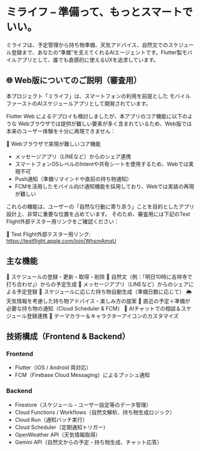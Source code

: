 # ミライフ – 準備って、もっとスマートでいい。
ミライフは、予定管理から持ち物準備、天気アドバイス、自然文でのスケジュール登録まで、あなたの“準備”を支えてくれるAIエージェントです。Flutter製モバイルアプリとして、誰でも直感的に使えるUXを追求しています。

## 🌐 Web版についてのご説明（審査用）
本プロジェクト「ミライフ」は、スマートフォンの利用を前提とした モバイルファーストのAIスケジュールアプリとして開発されています。

Flutter Web によるデプロイも検討しましたが、本アプリのコア機能に以下のような Webブラウザでは提供が難しい要素が多く含まれているため、Web版では本来のユーザー体験を十分に再現できません：

🚫 Webブラウザで実現が難しいコア機能
- メッセージアプリ（LINEなど）からのシェア連携
 - スマートフォンOSレベルのIntentや共有シートを使用するため、Webでは実現不可
- Push通知（準備リマインドや直前の持ち物通知）
 - FCMを活用したモバイル向け通知機能を採用しており、Webでは実装の再現が難しい

これらの機能は、ユーザーの「自然な行動に寄り添う」ことを目的としたアプリ設計上、非常に重要な位置を占めています。
そのため、審査用には下記のTest Flight外部テスター用リンクをご確認ください：

🔗 Test Flight外部テスター用リンク: https://testflight.apple.com/join/WhsmAmqU

## 主な機能
📅 スケジュールの登録・更新・取得・削除
💬 自然文（例：「明日10時に吉祥寺で打ち合わせ」）からの予定生成
🔗 メッセージアプリ（LINEなど）からのシェアによる予定登録
🎒 スケジュールに応じた持ち物自動生成（準備日数に応じて）
🌦 天気情報を考慮した持ち物アドバイス・楽しみ方の提案
🔔 直近の予定＋準備が必要な持ち物の通知（Cloud Scheduler & FCM）
🤖 AIチャットでの相談＆スケジュール登録連携
🎨 テーマカラー＆キャラクターアイコンのカスタマイズ

## 技術構成（Frontend & Backend）
### Frontend
- Flutter（iOS / Android 両対応）
- FCM（Firebase Cloud Messaging）によるプッシュ通知

### Backend
- Firestore（スケジュール・ユーザー設定等のデータ管理）
- Cloud Functions / Workflows（自然文解析、持ち物生成ロジック）
- Cloud Run（通知バッチ実行）
- Cloud Scheduler（定期通知トリガー）
- OpenWeather API（天気情報取得）
- Gemini API（自然文からの予定・持ち物生成、チャット応答）
